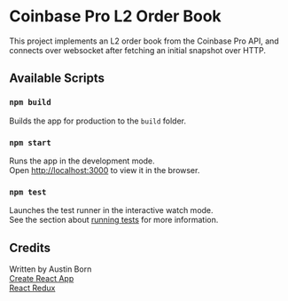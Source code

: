 # Coinbase Pro L2 Order Book
This project implements an L2 order book from the Coinbase Pro API, and connects over websocket after fetching an initial snapshot over HTTP.

## Available Scripts
### `npm build`

Builds the app for production to the `build` folder.

### `npm start`

Runs the app in the development mode.\
Open [http://localhost:3000](http://localhost:3000) to view it in the browser.

### `npm test`

Launches the test runner in the interactive watch mode.\
See the section about [running tests](https://facebook.github.io/create-react-app/docs/running-tests) for more information.

## Credits
Written by Austin Born \
[Create React App](https://github.com/facebook/create-react-app) \
[React Redux](https://react-redux.js.org/)
